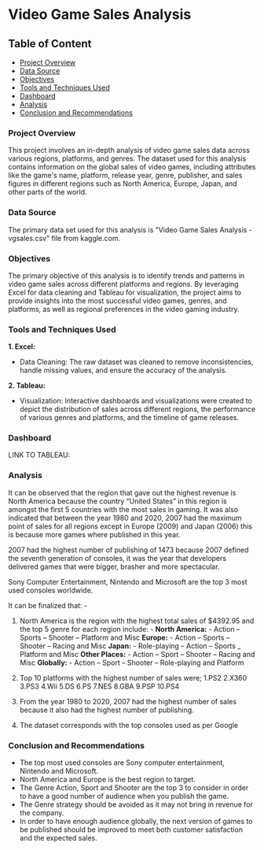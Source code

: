 # Video Game Sales Analysis

## Table of Content
- [Project Overview](#project-overview)
- [Data Source](#data-source)
- [Objectives](#objectives)
- [Tools and Techniques Used](#tools-and-techniques-used)
- [Dashboard](#dashboard)
- [Analysis](#analysis)
- [Conclusion and Recommendations](#conclusion-and-recommendations)
  
### Project Overview
This project involves an in-depth analysis of video game sales data across various regions, platforms, and genres. The dataset used for this analysis contains information on the global sales of video games, including attributes like the game's name, platform, release year, genre, publisher, and sales figures in different regions such as North America, Europe, Japan, and other parts of the world. 

### Data Source 
The primary data set used for this analysis is "Video Game Sales Analysis - vgsales.csv" file from kaggle.com.

### Objectives
The primary objective of this analysis is to identify trends and patterns in video game sales across different platforms and regions. By leveraging Excel for data cleaning and Tableau for visualization, the project aims to provide insights into the most successful video games, genres, and platforms, as well as regional preferences in the video gaming industry.

### Tools and Techniques Used
**1. Excel:**
  - Data Cleaning: The raw dataset was cleaned to remove inconsistencies, handle missing values, and ensure the accuracy of the analysis.

**2. Tableau:**
  - Visualization: Interactive dashboards and visualizations were created to depict the distribution of sales across different regions, the performance of various genres and platforms, and the timeline of game releases.

  
### Dashboard
LINK TO TABLEAU: 
  


### Analysis
It can be observed that the region that gave out the highest revenue is North America because the country “United States” in this region is amongst the first 5 countries with the most sales in gaming. 
It was also indicated that between the year 1980 and 2020, 2007 had the maximum point of sales for all regions except in Europe (2009) and Japan (2006) this is because more games where published in this year. 

2007 had the highest number of publishing of 1473 because 2007 defined the seventh generation of consoles, it was the year that developers delivered games that were bigger, brasher and more spectacular. 

Sony Computer Entertainment, Nintendo and Microsoft are the top 3 most used consoles worldwide.

It can be finalized that: -

1. North America is the region with the highest total sales of $4392.95 and the top 5 genre for each region include: -
**North America:** - Action – Sports – Shooter – Platform and Misc
**Europe:** - Action – Sports – Shooter – Racing and Misc
**Japan:** - Role-playing – Action – Sports _ Platform and Misc
**Other Places:** - Action – Sport – Shooter – Racing and Misc
**Globally:** - Action – Sport – Shooter – Role-playing and Platform

2. Top 10 platforms with the highest number of sales were;
1.PS2
2.X360
3.PS3
4.Wii
5.DS
6.PS
7.NES
8.GBA
9.PSP
10.PS4

3. From the year 1980 to 2020, 2007 had the highest number of sales because it also had the highest number of publishing.

4. The dataset corresponds with the top consoles used as per Google

### Conclusion and Recommendations
- The top most used consoles are Sony computer entertainment, Nintendo and Microsoft.
- North America and Europe is the best region to target.
- The Genre Action, Sport and Shooter are the top 3 to consider in order to have a good number of audience when you publish the game.
- The Genre strategy should be avoided as it may not bring in revenue for the company.
- In order to have enough audience globally, the next version of games to be published should be improved to meet both customer satisfaction and the expected sales.

